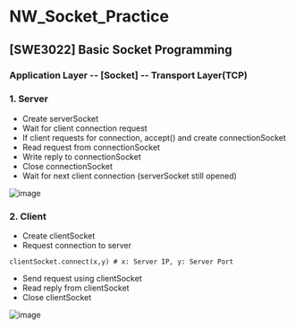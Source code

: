 # NW_Socket_Practice

## [SWE3022] Basic Socket Programming

### Application Layer -- [Socket] -- Transport Layer(TCP)

### 1. Server
- Create serverSocket
- Wait for client connection request 
- If client requests for connection, accept() and create connectionSocket
- Read request from connectionSocket
- Write reply to connectionSocket
- Close connectionSocket
- Wait for next client connection (serverSocket still opened)

![image](https://user-images.githubusercontent.com/55427886/111873856-b903b780-89d5-11eb-9d27-8edc16219b60.png)


### 2. Client
- Create clientSocket
- Request connection to server
```
clientSocket.connect(x,y) # x: Server IP, y: Server Port
```
- Send request using clientSocket
- Read reply from clientSocket
- Close clientSocket

![image](https://user-images.githubusercontent.com/55427886/111873830-9ec9d980-89d5-11eb-9264-8eaedcee0162.png)
